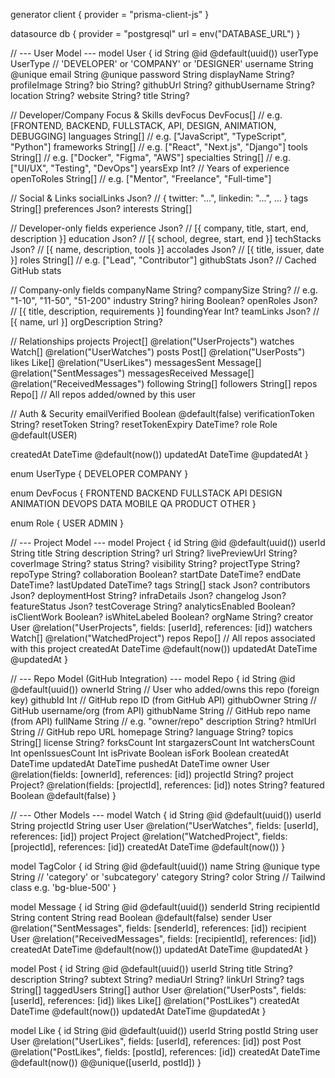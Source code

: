 generator client {
  provider = "prisma-client-js"
}

datasource db {
  provider = "postgresql"
  url      = env("DATABASE_URL")
}

// --- User Model ---
model User {
  id             String    @id @default(uuid())
  userType       UserType  // 'DEVELOPER' or 'COMPANY' or 'DESIGNER'
  username       String    @unique
  email          String    @unique
  password       String
  displayName    String?
  profileImage   String?
  bio            String?
  githubUrl      String?
  githubUsername String?
  location       String?
  website        String?
  title          String?

  // Developer/Company Focus & Skills
  devFocus       DevFocus[]      // e.g. [FRONTEND, BACKEND, FULLSTACK, API, DESIGN, ANIMATION, DEBUGGING]
  languages      String[]        // e.g. ["JavaScript", "TypeScript", "Python"]
  frameworks     String[]        // e.g. ["React", "Next.js", "Django"]
  tools          String[]        // e.g. ["Docker", "Figma", "AWS"]
  specialties    String[]        // e.g. ["UI/UX", "Testing", "DevOps"]
  yearsExp       Int?            // Years of experience
  openToRoles    String[]        // e.g. ["Mentor", "Freelance", "Full-time"]

  // Social & Links
  socialLinks    Json?           // { twitter: "...", linkedin: "...", ... }
  tags           String[]
  preferences    Json?
  interests      String[]

  // Developer-only fields
  experience     Json?           // [{ company, title, start, end, description }]
  education      Json?           // [{ school, degree, start, end }]
  techStacks     Json?           // [{ name, description, tools }]
  accolades      Json?           // [{ title, issuer, date }]
  roles          String[]        // e.g. ["Lead", "Contributor"]
  githubStats    Json?           // Cached GitHub stats

  // Company-only fields
  companyName    String?
  companySize    String?         // e.g. "1-10", "11-50", "51-200"
  industry       String?
  hiring         Boolean?
  openRoles      Json?           // [{ title, description, requirements }]
  foundingYear   Int?
  teamLinks      Json?           // [{ name, url }]
  orgDescription String?

  // Relationships
  projects       Project[]     @relation("UserProjects")
  watches        Watch[]       @relation("UserWatches")
  posts          Post[]        @relation("UserPosts")
  likes          Like[]        @relation("UserLikes")
  messagesSent   Message[]     @relation("SentMessages")
  messagesReceived Message[]   @relation("ReceivedMessages")
  following      String[]
  followers      String[]
  repos          Repo[]        // All repos added/owned by this user

  // Auth & Security
  emailVerified     Boolean   @default(false)
  verificationToken String?
  resetToken        String?
  resetTokenExpiry  DateTime?
  role              Role      @default(USER)

  createdAt      DateTime   @default(now())
  updatedAt      DateTime   @updatedAt
}

enum UserType {
  DEVELOPER
  COMPANY
}

enum DevFocus {
  FRONTEND
  BACKEND
  FULLSTACK
  API
  DESIGN
  ANIMATION
  DEVOPS
  DATA
  MOBILE
  QA
  PRODUCT
  OTHER
}

enum Role {
  USER
  ADMIN
}

// --- Project Model ---
model Project {
  id               String   @id @default(uuid())
  userId           String
  title            String
  description      String?
  url              String?
  livePreviewUrl   String?
  coverImage       String?
  status           String?
  visibility       String?
  projectType      String?
  repoType         String?
  collaboration    Boolean?
  startDate        DateTime?
  endDate          DateTime?
  lastUpdated      DateTime?
  tags             String[]
  stack            Json?
  contributors     Json?
  deploymentHost   String?
  infraDetails     Json?
  changelog        Json?
  featureStatus    Json?
  testCoverage     String?
  analyticsEnabled Boolean?
  isClientWork     Boolean?
  isWhiteLabeled   Boolean?
  orgName          String?
  creator          User     @relation("UserProjects", fields: [userId], references: [id])
  watchers         Watch[]  @relation("WatchedProject")
  repos            Repo[]   // All repos associated with this project
  createdAt        DateTime @default(now())
  updatedAt        DateTime @updatedAt
}

// --- Repo Model (GitHub Integration) ---
model Repo {
  id             String   @id @default(uuid())
  ownerId        String              // User who added/owns this repo (foreign key)
  githubId       Int                 // GitHub repo ID (from GitHub API)
  githubOwner    String              // GitHub username/org (from API)
  githubName     String              // GitHub repo name (from API)
  fullName       String              // e.g. "owner/repo"
  description    String?
  htmlUrl        String              // GitHub repo URL
  homepage       String?
  language       String?
  topics         String[]
  license        String?
  forksCount     Int
  stargazersCount Int
  watchersCount  Int
  openIssuesCount Int
  isPrivate      Boolean
  isFork         Boolean
  createdAt      DateTime
  updatedAt      DateTime
  pushedAt       DateTime
  owner          User     @relation(fields: [ownerId], references: [id])
  projectId      String?
  project        Project? @relation(fields: [projectId], references: [id])
  notes          String?
  featured       Boolean  @default(false)
}

// --- Other Models ---
model Watch {
  id          String   @id @default(uuid())
  userId      String
  projectId   String
  user        User     @relation("UserWatches", fields: [userId], references: [id])
  project     Project  @relation("WatchedProject", fields: [projectId], references: [id])
  createdAt   DateTime @default(now())
}

model TagColor {
  id         String   @id @default(uuid())
  name       String   @unique
  type       String   // 'category' or 'subcategory'
  category   String?
  color      String   // Tailwind class e.g. 'bg-blue-500'
}

model Message {
  id          String   @id @default(uuid())
  senderId    String
  recipientId String
  content     String
  read        Boolean  @default(false)
  sender      User     @relation("SentMessages", fields: [senderId], references: [id])
  recipient   User     @relation("ReceivedMessages", fields: [recipientId], references: [id])
  createdAt   DateTime @default(now())
  updatedAt   DateTime @updatedAt
}

model Post {
  id            String   @id @default(uuid())
  userId        String
  title         String?
  description   String?
  subtext       String?
  mediaUrl      String?
  linkUrl       String?
  tags          String[]
  taggedUsers   String[]
  author        User     @relation("UserPosts", fields: [userId], references: [id])
  likes         Like[]   @relation("PostLikes")
  createdAt     DateTime @default(now())
  updatedAt     DateTime @updatedAt
}

model Like {
  id        String   @id @default(uuid())
  userId    String
  postId    String
  user      User     @relation("UserLikes", fields: [userId], references: [id])
  post      Post     @relation("PostLikes", fields: [postId], references: [id])
  createdAt DateTime @default(now())
  @@unique([userId, postId])
}
